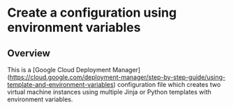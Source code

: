 # Create a configuration using environment variables

## Overview

This is a [Google Cloud Deployment Manager]
(https://cloud.google.com/deployment-manager/step-by-step-guide/using-template-and-environment-variables)
configuration file which creates two virtual machine instances using multiple
Jinja or Python templates with environment variables.
